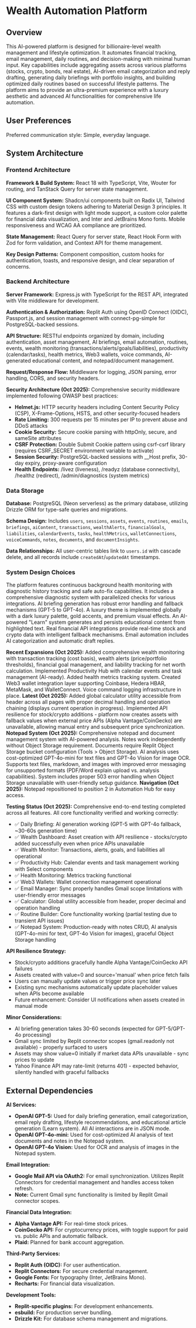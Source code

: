 # Wealth Automation Platform

## Overview

This AI-powered platform is designed for billionaire-level wealth management and lifestyle optimization. It automates financial tracking, email management, daily routines, and decision-making with minimal human input. Key capabilities include aggregating assets across various platforms (stocks, crypto, bonds, real estate), AI-driven email categorization and reply drafting, generating daily briefings with portfolio insights, and building optimized daily routines based on successful lifestyle patterns. The platform aims to provide an ultra-premium experience with a luxury aesthetic and advanced AI functionalities for comprehensive life automation.

## User Preferences

Preferred communication style: Simple, everyday language.

## System Architecture

### Frontend Architecture

**Framework & Build System:** React 18 with TypeScript, Vite, Wouter for routing, and TanStack Query for server state management.

**UI Component System:** Shadcn/ui components built on Radix UI, Tailwind CSS with custom design tokens adhering to Material Design 3 principles. It features a dark-first design with light mode support, a custom color palette for financial data visualization, and Inter and JetBrains Mono fonts. Mobile responsiveness and WCAG AA compliance are prioritized.

**State Management:** React Query for server state, React Hook Form with Zod for form validation, and Context API for theme management.

**Key Design Patterns:** Component composition, custom hooks for authentication, toasts, and responsive design, and clear separation of concerns.

### Backend Architecture

**Server Framework:** Express.js with TypeScript for the REST API, integrated with Vite middleware for development.

**Authentication & Authorization:** Replit Auth using OpenID Connect (OIDC), Passport.js, and session management with connect-pg-simple for PostgreSQL-backed sessions.

**API Structure:** RESTful endpoints organized by domain, including authentication, asset management, AI briefings, email automation, routines, events, wealth monitoring (transactions/alerts/goals/liabilities), productivity (calendar/tasks), health metrics, Web3 wallets, voice commands, AI-generated educational content, and notepad/document management.

**Request/Response Flow:** Middleware for logging, JSON parsing, error handling, CORS, and security headers.

**Security Architecture (Oct 2025):** Comprehensive security middleware implemented following OWASP best practices:
- **Helmet.js:** HTTP security headers including Content Security Policy (CSP), X-Frame-Options, HSTS, and other security-focused headers
- **Rate Limiting:** 300 requests per 15 minutes per IP to prevent abuse and DDoS attacks
- **Cookie Security:** Secure cookie parsing with httpOnly, secure, and sameSite attributes
- **CSRF Protection:** Double Submit Cookie pattern using csrf-csrf library (requires CSRF_SECRET environment variable to activate)
- **Session Security:** PostgreSQL-backed sessions with __Host prefix, 30-day expiry, proxy-aware configuration
- **Health Endpoints:** /livez (liveness), /readyz (database connectivity), /healthz (redirect), /admin/diagnostics (system metrics)

### Data Storage

**Database:** PostgreSQL (Neon serverless) as the primary database, utilizing Drizzle ORM for type-safe queries and migrations.

**Schema Design:** Includes `users`, `sessions`, `assets`, `events`, `routines`, `emails`, `briefings`, `aiContent`, `transactions`, `wealthAlerts`, `financialGoals`, `liabilities`, `calendarEvents`, `tasks`, `healthMetrics`, `walletConnections`, `voiceCommands`, `notes`, `documents`, and `documentInsights`.

**Data Relationships:** All user-centric tables link to `users.id` with cascade delete, and all records include `createdAt`/`updatedAt` timestamps.

### System Design Choices

The platform features continuous background health monitoring with diagnostic history tracking and safe auto-fix capabilities. It includes a comprehensive diagnostic system with parallelized checks for various integrations. AI briefing generation has robust error handling and fallback mechanisms (GPT-5 to GPT-4o). A luxury theme is implemented globally with a dark luxury palette, gold accents, and premium visual effects. An AI-powered "Learn" system generates and persists educational content from highlighted text. Real financial API integrations provide real-time stock and crypto data with intelligent fallback mechanisms. Email automation includes AI categorization and automatic draft replies. 

**Recent Expansions (Oct 2025):** Added comprehensive wealth monitoring with transaction tracking (cost basis), wealth alerts (price/portfolio thresholds), financial goal management, and liability tracking for net worth calculation. Implemented Productivity Hub with calendar events and task management (AI-ready). Added health metrics tracking system. Created Web3 wallet integration layer supporting Coinbase, Hedera HBAR, MetaMask, and WalletConnect. Voice command logging infrastructure in place. **Latest (Oct 2025):** Added global calculator utility accessible from header across all pages with proper decimal handling and operation chaining (displays current operation in progress). Implemented API resilience for stock/crypto additions - platform now creates assets with fallback values when external price APIs (Alpha Vantage/CoinGecko) are unavailable, allowing manual entry and subsequent price synchronization. **Notepad System (Oct 2025):** Comprehensive notepad and document management system with AI-powered analysis. Notes work independently without Object Storage requirement. Documents require Replit Object Storage bucket configuration (Tools > Object Storage). AI analysis uses cost-optimized GPT-4o-mini for text files and GPT-4o Vision for image OCR. Supports text files, markdown, and images with improved error messaging for unsupported formats (PDF/Word explain upload vs. analysis capabilities). System includes proper 503 error handling when Object Storage unavailable with user-friendly setup guidance. **Navigation (Oct 2025):** Notepad repositioned to position 2 in Automation Hub for easy access.

**Testing Status (Oct 2025):** Comprehensive end-to-end testing completed across all features. All core functionality verified and working correctly:
- ✅ Daily Briefing: AI generation working (GPT-5 with GPT-4o fallback, ~30-60s generation time)
- ✅ Wealth Dashboard: Asset creation with API resilience - stocks/crypto added successfully even when price APIs unavailable
- ✅ Wealth Monitor: Transactions, alerts, goals, and liabilities all operational
- ✅ Productivity Hub: Calendar events and task management working with Select components
- ✅ Health Monitoring: Metrics tracking functional
- ✅ Web3 Wallets: Wallet connection management operational
- ✅ Email Manager: Sync properly handles Gmail scope limitations with user-friendly error messages
- ✅ Calculator: Global utility accessible from header, proper decimal and operation handling
- ✅ Routine Builder: Core functionality working (partial testing due to transient API issues)
- ✅ Notepad System: Production-ready with notes CRUD, AI analysis (GPT-4o-mini for text, GPT-4o Vision for images), graceful Object Storage handling

**API Resilience Strategy:**
- Stock/crypto additions gracefully handle Alpha Vantage/CoinGecko API failures
- Assets created with value=0 and source='manual' when price fetch fails
- Users can manually update values or trigger price sync later
- Existing sync mechanisms automatically update placeholder values when APIs become available
- Future enhancement: Consider UI notifications when assets created in manual mode

**Minor Considerations:**
- AI briefing generation takes 30-60 seconds (expected for GPT-5/GPT-4o processing)
- Gmail sync limited by Replit connector scopes (gmail.readonly not available) - properly surfaced to users
- Assets may show value=0 initially if market data APIs unavailable - sync prices to update
- Yahoo Finance API may rate-limit (returns 401) - expected behavior, silently handled with graceful fallbacks

## External Dependencies

**AI Services:**
- **OpenAI GPT-5:** Used for daily briefing generation, email categorization, email reply drafting, lifestyle recommendations, and educational article generation (Learn system). All AI interactions are in JSON mode.
- **OpenAI GPT-4o-mini:** Used for cost-optimized AI analysis of text documents and notes in the Notepad system.
- **OpenAI GPT-4o Vision:** Used for OCR and analysis of images in the Notepad system.

**Email Integration:**
- **Google Mail API via OAuth2:** For email synchronization. Utilizes Replit Connectors for credential management and handles access token refresh.
- **Note:** Current Gmail sync functionality is limited by Replit Gmail connector scopes.

**Financial Data Integration:**
- **Alpha Vantage API:** For real-time stock prices.
- **CoinGecko API:** For cryptocurrency prices, with toggle support for paid vs. public APIs and automatic fallback.
- **Plaid:** Planned for bank account aggregation.

**Third-Party Services:**
- **Replit Auth (OIDC):** For user authentication.
- **Replit Connectors:** For secure credential management.
- **Google Fonts:** For typography (Inter, JetBrains Mono).
- **Recharts:** For financial data visualization.

**Development Tools:**
- **Replit-specific plugins:** For development enhancements.
- **esbuild:** For production server bundling.
- **Drizzle Kit:** For database schema management and migrations.